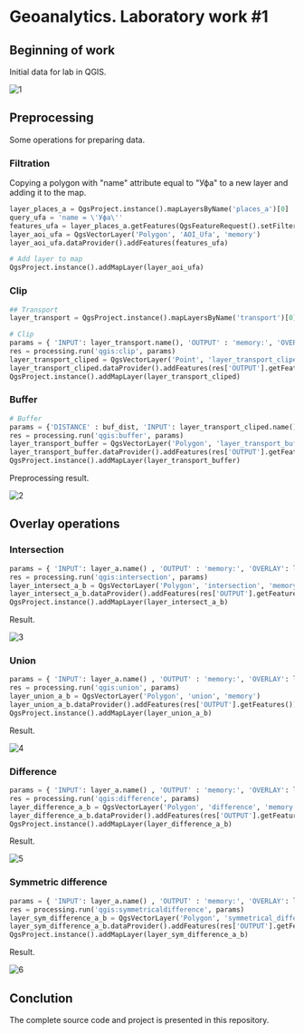 # Geoanalytics. Laboratory work #1

## Beginning of work

Initial data for lab in QGIS.

![1](https://user-images.githubusercontent.com/64076597/133930381-dabf88ff-fa3a-41e6-b308-0ced547744c8.png)

## Preprocessing

Some operations for preparing data.

### Filtration

Copying a polygon with "name" attribute equal to "Уфа" to a new layer and adding it to the map.
```python
layer_places_a = QgsProject.instance().mapLayersByName('places_a')[0]
query_ufa = 'name = \'Уфа\''
features_ufa = layer_places_a.getFeatures(QgsFeatureRequest().setFilterExpression(query_ufa))
layer_aoi_ufa = QgsVectorLayer('Polygon', 'AOI_Ufa', 'memory')
layer_aoi_ufa.dataProvider().addFeatures(features_ufa)

# Add layer to map
QgsProject.instance().addMapLayer(layer_aoi_ufa)
```

### Clip

```python
## Transport
layer_transport = QgsProject.instance().mapLayersByName('transport')[0]

# Clip
params = { 'INPUT': layer_transport.name(), 'OUTPUT' : 'memory:', 'OVERLAY' : layer_aoi_ufa.name() }
res = processing.run('qgis:clip', params)
layer_transport_cliped = QgsVectorLayer('Point', 'layer_transport_cliped', 'memory')
layer_transport_cliped.dataProvider().addFeatures(res['OUTPUT'].getFeatures())
QgsProject.instance().addMapLayer(layer_transport_cliped)
```

### Buffer

```python
# Buffer
params = {'DISTANCE' : buf_dist, 'INPUT': layer_transport_cliped.name(), 'OUTPUT': 'memory:'}
res = processing.run('qgis:buffer', params)
layer_transport_buffer = QgsVectorLayer('Polygon', 'layer_transport_buffer', 'memory')
layer_transport_buffer.dataProvider().addFeatures(res['OUTPUT'].getFeatures())
QgsProject.instance().addMapLayer(layer_transport_buffer)
```

Preprocessing result.

![2](https://user-images.githubusercontent.com/64076597/133930600-0c3a2049-b185-47b3-a7c8-931cd13a79de.png)

## Overlay operations

### Intersection

```python
params = { 'INPUT': layer_a.name() , 'OUTPUT' : 'memory:', 'OVERLAY': layer_b.name() }
res = processing.run('qgis:intersection', params)
layer_intersect_a_b = QgsVectorLayer('Polygon', 'intersection', 'memory')
layer_intersect_a_b.dataProvider().addFeatures(res['OUTPUT'].getFeatures())
QgsProject.instance().addMapLayer(layer_intersect_a_b)
```

Result.

![3](https://user-images.githubusercontent.com/64076597/133932726-a4b58cb3-b471-4cd2-8844-44aac5d73e10.png)

### Union

```python
params = { 'INPUT': layer_a.name() , 'OUTPUT' : 'memory:', 'OVERLAY': layer_b.name() }
res = processing.run('qgis:union', params)
layer_union_a_b = QgsVectorLayer('Polygon', 'union', 'memory')
layer_union_a_b.dataProvider().addFeatures(res['OUTPUT'].getFeatures())
QgsProject.instance().addMapLayer(layer_union_a_b)
```

Result.

![4](https://user-images.githubusercontent.com/64076597/133932738-0b20338b-4897-4918-b87c-9409deaff1c6.png)

### Difference

```python
params = { 'INPUT': layer_a.name() , 'OUTPUT' : 'memory:', 'OVERLAY': layer_b.name() }
res = processing.run('qgis:difference', params)
layer_difference_a_b = QgsVectorLayer('Polygon', 'difference', 'memory')
layer_difference_a_b.dataProvider().addFeatures(res['OUTPUT'].getFeatures())
QgsProject.instance().addMapLayer(layer_difference_a_b)
```

Result.

![5](https://user-images.githubusercontent.com/64076597/133932745-d223d3e3-36e4-43a9-a667-140c2c2e118d.png)

### Symmetric difference

```python
params = { 'INPUT': layer_a.name() , 'OUTPUT' : 'memory:', 'OVERLAY': layer_b.name() }
res = processing.run('qgis:symmetricaldifference', params)
layer_sym_difference_a_b = QgsVectorLayer('Polygon', 'symmetrical_difference', 'memory')
layer_sym_difference_a_b.dataProvider().addFeatures(res['OUTPUT'].getFeatures())
QgsProject.instance().addMapLayer(layer_sym_difference_a_b)
```

Result.

![6](https://user-images.githubusercontent.com/64076597/133932764-2bf8baab-2062-480f-b978-78e7f5cd5357.png)

## Conclution

The complete source code and project is presented in this repository.

